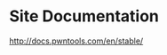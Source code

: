 <!-- TITLE: Pwntools -->
<!-- SUBTITLE: Python Library for CTF like tasks -->

# Site Documentation
http://docs.pwntools.com/en/stable/